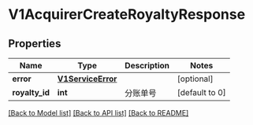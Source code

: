 # V1AcquirerCreateRoyaltyResponse

## Properties
Name | Type | Description | Notes
------------ | ------------- | ------------- | -------------
**error** | [**V1ServiceError**](V1ServiceError.md) |  | [optional] 
**royalty_id** | **int** | 分账单号 | [default to 0]

[[Back to Model list]](../README.md#documentation-for-models) [[Back to API list]](../README.md#documentation-for-api-endpoints) [[Back to README]](../README.md)


